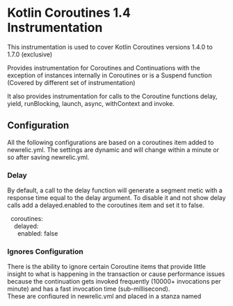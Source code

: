 Kotlin Coroutines 1.4 Instrumentation
===========================

This instrumentation is used to cover Kotlin Coroutines versions 1.4.0 to 1.7.0 (exclusive)

Provides instrumentation for Coroutines and Continuations with the exception of instances internally in Coroutines or is a Suspend function (Covered by different set of instrumentation)

It also provides instrumentation for calls to the Coroutine functions delay, yield, runBlocking, launch, async, withContext and invoke.  

## Configuration
All the following configurations are based on a coroutines item added to newrelic.yml.  The settings are dynamic and will change within a minute or so after saving newrelic.yml.   


### Delay
By default, a call to the delay function will generate a segment metic with a response time equal to the delay argument.  To disable it and not show delay calls add a delayed.enabled to the coroutines item and set it to false.  
    
&nbsp;&nbsp;coroutines:   
&nbsp;&nbsp;&nbsp;&nbsp;delayed:    
&nbsp;&nbsp;&nbsp;&nbsp;&nbsp;&nbsp;enabled: false

### Ignores Configuration 
There is the ability to ignore certain Coroutine items that provide little insight to what is happening in the transaction or cause performance issues because the continuation gets invoked frequently (10000+ invocations per minute) and has a fast invocation time (sub-millisecond).   
These are configured in newrelic.yml and placed in a stanza named coroutines.continuation.ignore   You can configure to ignore Continuations or DispatchedTasks.  It can also ignore based on a CoroutineScope.  The setting is a comma separated list and can be the actual value or a reqular expression.   

#### Continuations
To stop tracking a Continuation whose metric name starts with "Custom/ContinuationWrapper/resumeWith/" use the remaining part of the metric name as the configuration or a regular expression that matches it and other Continuations that match, add a continuations stanza with the items to ignore    
    
**Example**   
   
&nbsp;&nbsp;coroutines:   
&nbsp;&nbsp;&nbsp;&nbsp;continuations:      
&nbsp;&nbsp;&nbsp;&nbsp;&nbsp;&nbsp;ignore: com.nr.example.MyContinuation   
&nbsp;&nbsp;&nbsp;&nbsp;&nbsp;&nbsp;ignoreRegex: com\.nr\.example\.continuations\..*   

#### CoroutineScopes
To stop tracking a call to async or launch based upon either the class name of the CoroutineScope or the coroutine name from its CoroutineContext.  The spans that can be ignored will start with Custom/Builders followed by async or launch.  The spans usually have two related attributes defined "CoroutineScope-Class" and "CoroutineScope-CoroutineName".   Either of the values can be used to ignore those spans by adding a scopes stanza.    

**Example**

&nbsp;&nbsp;coroutines:   
&nbsp;&nbsp;&nbsp;&nbsp;scopes:   
&nbsp;&nbsp;&nbsp;&nbsp;&nbsp;&nbsp;ignores: MyFastCoroutine

#### DispatchedTasks
To stop tracking a DispatchedTasks (metric name starts with Custom/DispatchedTask),  add dispatched to the ignores stanza   
**Example**

&nbsp;&nbsp;coroutines:   
&nbsp;&nbsp;&nbsp;&nbsp;dispatched:        
&nbsp;&nbsp;&nbsp;&nbsp;&nbsp;&nbsp;ignores: com.nr.example.MyDispatchedTask    
    
#### Notes on Regular Expressions
This extension uses Java regular expression so it is recommended to consult a Java regular expression cheatsheet if you are not familar with it.   



